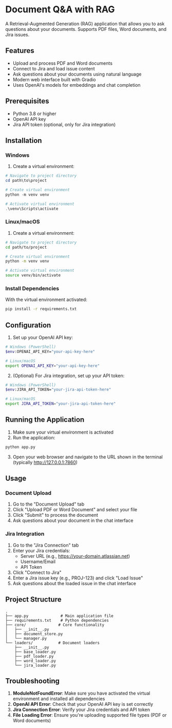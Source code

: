 # Document Q&A with RAG

A Retrieval-Augmented Generation (RAG) application that allows you to ask questions about your documents. Supports PDF files, Word documents, and Jira issues.

## Features

- Upload and process PDF and Word documents
- Connect to Jira and load issue content
- Ask questions about your documents using natural language
- Modern web interface built with Gradio
- Uses OpenAI's models for embeddings and chat completion

## Prerequisites

- Python 3.8 or higher
- OpenAI API key
- Jira API token (optional, only for Jira integration)

## Installation

### Windows

1. Create a virtual environment:
```powershell
# Navigate to project directory
cd path\to\project

# Create virtual environment
python -m venv venv

# Activate virtual environment
.\venv\Scripts\activate
```

### Linux/macOS

1. Create a virtual environment:
```bash
# Navigate to project directory
cd path/to/project

# Create virtual environment
python -m venv venv

# Activate virtual environment
source venv/bin/activate
```

### Install Dependencies

With the virtual environment activated:
```bash
pip install -r requirements.txt
```

## Configuration

1. Set up your OpenAI API key:
```bash
# Windows (PowerShell)
$env:OPENAI_API_KEY="your-api-key-here"

# Linux/macOS
export OPENAI_API_KEY="your-api-key-here"
```

2. (Optional) For Jira integration, set up your API token:
```bash
# Windows (PowerShell)
$env:JIRA_API_TOKEN="your-jira-api-token-here"

# Linux/macOS
export JIRA_API_TOKEN="your-jira-api-token-here"
```

## Running the Application

1. Make sure your virtual environment is activated
2. Run the application:
```bash
python app.py
```
3. Open your web browser and navigate to the URL shown in the terminal (typically http://127.0.0.1:7860)

## Usage

### Document Upload
1. Go to the "Document Upload" tab
2. Click "Upload PDF or Word Document" and select your file
3. Click "Submit" to process the document
4. Ask questions about your document in the chat interface

### Jira Integration
1. Go to the "Jira Connection" tab
2. Enter your Jira credentials:
   - Server URL (e.g., https://your-domain.atlassian.net)
   - Username/Email
   - API Token
3. Click "Connect to Jira"
4. Enter a Jira issue key (e.g., PROJ-123) and click "Load Issue"
5. Ask questions about the loaded issue in the chat interface

## Project Structure

```
.
├── app.py              # Main application file
├── requirements.txt    # Python dependencies
├── core/              # Core functionality
│   ├── __init__.py
│   ├── document_store.py
│   └── manager.py
└── loaders/           # Document loaders
    ├── __init__.py
    ├── base_loader.py
    ├── pdf_loader.py
    ├── word_loader.py
    └── jira_loader.py
```

## Troubleshooting

1. **ModuleNotFoundError**: Make sure you have activated the virtual environment and installed all dependencies
2. **OpenAI API Error**: Check that your OpenAI API key is set correctly
3. **Jira Connection Error**: Verify your Jira credentials and API token
4. **File Loading Error**: Ensure you're uploading supported file types (PDF or Word documents)
